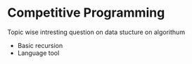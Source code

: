 # Competitive Programming

Topic wise intresting question on data stucture on algorithum 

* Basic recursion
* Language tool 
